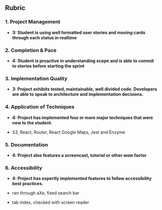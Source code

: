 Rubric
------------

### 1. Project Management

*   **3: Student is using well formatted user stories and moving cards through each status in realtime**

### 2. Completion & Pace

*   **4: Student is proactive in understanding scope and is able to commit to stories before starting the sprint**

### 3. Implementation Quality

*   **3: Project exhibits tested, maintainable, well divided code. Developers are able to speak to architecture and implementation decisions.**

### 4. Application of Techniques

*   **4: Project has implemented four or more major techniques that were new to the student.**
  
  * S3, React, Router, React Google Maps, Jest and Enzyme

### 5. Documentation

*   **4: Project also features a screencast, tutorial or other wow factor**

### 6. Accessibility

*   **4: Project has expertly implemented features to follow accessibility best practices.**

  * ran through aXe, fixed search bar
  * tab index, checked with screen reader

